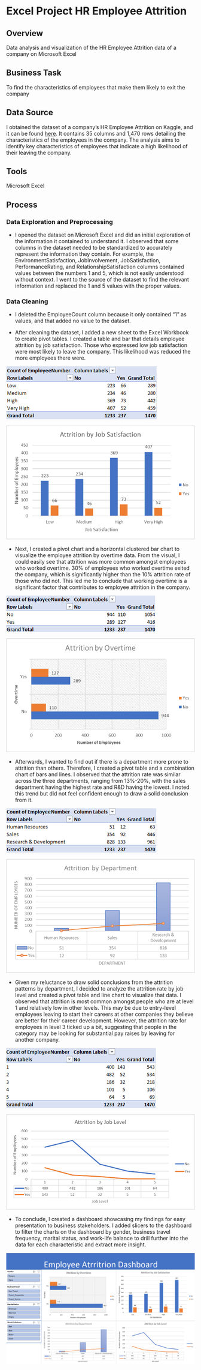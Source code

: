 # Excel Project HR Employee Attrition

## Overview

Data analysis and visualization of the HR Employee Attrition data of a company on Microsoft Excel

## Business Task

To find the characteristics of employees that make them likely to exit the company

## Data Source

I obtained the dataset of a company’s HR Employee Attrition on Kaggle, and it can be found [here](https://www.kaggle.com/datasets/patelprashant/employee-attrition). It contains 35 columns and 1,470 rows detailing the characteristics of the employees in the company. The analysis aims to identify key characteristics of employees that indicate a high likelihood of their leaving the company.

## Tools

Microsoft Excel

## Process

### Data Exploration and Preprocessing

* I opened the dataset on Microsoft Excel and did an initial exploration of the information it contained to understand it. I observed that some columns in the dataset needed to be standardized to accurately represent the information they contain. For example, the EnvironmentSatisfaction, JobInvolvement, JobSatisfaction, PerformanceRating, and RelationshipSatisfaction columns contained values between the numbers 1 and 5, which is not easily understood without context. I went to the source of the dataset to find the relevant information and replaced the 1 and 5 values with the proper values.

### Data Cleaning

* I deleted the EmployeeCount column because it only contained “1” as values, and that added no value to the dataset.

* After cleaning the dataset, I added a new sheet to the Excel Workbook to create pivot tables. I created a table and bar that details employee attrition by job satisfaction. Those who expressed low job satisfaction were most likely to leave the company. This likelihood was reduced the more employees there were.

![image alt](https://github.com/jefferyokpala/Excel-Project-HR-Employee-Attrition/blob/main/images/image6.png?raw=true)

![image alt](https://github.com/jefferyokpala/Excel-Project-HR-Employee-Attrition/blob/main/images/image7.png?raw=true)

* Next, I created a pivot chart and a horizontal clustered bar chart to visualize the employee attrition by overtime data. From the visual, I could easily see that attrition was more common amongst employees who worked overtime. 30% of employees who worked overtime exited the company, which is significantly higher than the 10% attrition rate of those who did not. This led me to conclude that working overtime is a significant factor that contributes to employee attrition in the company.

![image alt](https://github.com/jefferyokpala/Excel-Project-HR-Employee-Attrition/blob/main/images/image9.png?raw=true)

![image alt](https://github.com/jefferyokpala/Excel-Project-HR-Employee-Attrition/blob/main/images/image4.png?raw=true)

* Afterwards, I wanted to find out if there is a department more prone to attrition than others. Therefore, I created a pivot table and a combination chart of bars and lines. I observed that the attrition rate was similar across the three departments, ranging from 13%-20%, with the sales department having the highest rate and R&D having the lowest.  I noted this trend but did not feel confident enough to draw a solid conclusion from it.

![image alt](https://github.com/jefferyokpala/Excel-Project-HR-Employee-Attrition/blob/main/images/image3.png?raw=true)

![image alt](https://github.com/jefferyokpala/Excel-Project-HR-Employee-Attrition/blob/main/images/image2.png?raw=true)

* Given my reluctance to draw solid conclusions from the attrition patterns by department, I decided to analyze the attrition rate by job level and created a pivot table and line chart to visualize that data. I observed that attrition is most common amongst people who are at level 1 and relatively low in other levels. This may be due to entry-level employees leaving to start their careers at other companies they believe are better for their career development. However, the attrition rate for employees in level 3 ticked up a bit, suggesting that people in the category may be looking for substantial pay raises by leaving for another company.

![image alt](https://github.com/jefferyokpala/Excel-Project-HR-Employee-Attrition/blob/main/images/image8.png?raw=true)

![image alt](https://github.com/jefferyokpala/Excel-Project-HR-Employee-Attrition/blob/main/images/image5.png?raw=true)

* To conclude, I created a dashboard showcasing my findings for easy presentation to business stakeholders. I added slicers to the dashboard to filter the charts on the dashboard by gender, business travel frequency, marital status, and work-life balance to drill further into the data for each characteristic and extract more insight.

![image alt](https://github.com/jefferyokpala/Excel-Project-HR-Employee-Attrition/blob/main/images/image1.png?raw=true)
